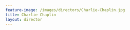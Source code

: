 ```yaml
---
feature-image: /images/directors/Charlie-Chaplin.jpg
title: Charlie Chaplin
layout: director
---
```

